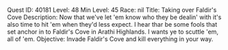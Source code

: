 Quest ID: 40181
Level: 48
Min Level: 45
Race: nil
Title: Taking over Faldir's Cove
Description: Now that we've let 'em know who they be dealin' with it's also time to hit 'em when they'd less expect. I hear thar be some fools that set anchor in to Faldir's Cove in Arathi Highlands. I wants ye to scuttle 'em, all of 'em.
Objective: Invade Faldir's Cove and kill everything in your way.
